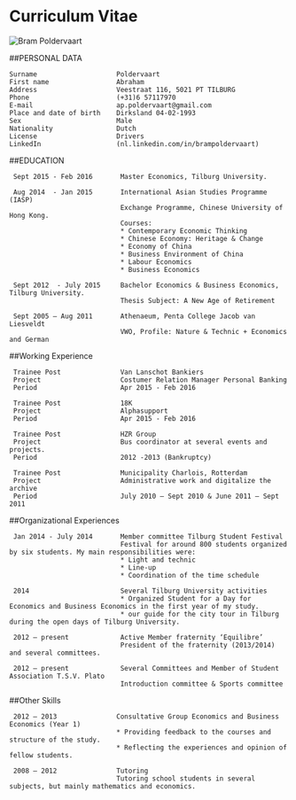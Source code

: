 

Curriculum Vitae 
======
![Bram Poldervaart](https://media.licdn.com/mpr/mpr/shrink_100_100/AAEAAQAAAAAAAAVkAAAAJGVjZWFiNTlkLWE5ZmUtNDg3NS04NDk0LWQzODY2NDliMTY0OQ.jpg)



##PERSONAL DATA

               
 ```
 Surname                    Poldervaart
 First name	                Abraham
 Address                    Veestraat 116, 5021 PT TILBURG
 Phone                      (+31)6 57117970
 E-mail                     ap.poldervaart@gmail.com
 Place and date of birth    Dirksland 04-02-1993
 Sex                        Male
 Nationality                Dutch
 License                    Drivers
 LinkedIn                   (nl.linkedin.com/in/brampoldervaart)
 
 ```



##EDUCATION


```
 Sept 2015 - Feb 2016       Master Economics, Tilburg University.            
    
 Aug 2014  - Jan 2015	    International Asian Studies Programme (IASP)
                            Exchange Programme, Chinese University of Hong Kong.           
                            Courses:
                            * Contemporary Economic Thinking
                            * Chinese Economy: Heritage & Change
                            * Economy of China
                            * Business Environment of China
                            * Labour Economics
                            * Business Economics
 Sept 2012  - July 2015	    Bachelor Economics & Business Economics, Tilburg University.
    					    Thesis Subject: A New Age of Retirement
    						
 Sept 2005 – Aug 2011	    Athenaeum, Penta College Jacob van Liesveldt
                            VWO, Profile: Nature & Technic + Economics and German 

```

     
            
##Working Experience

```
 Trainee Post               Van Lanschot Bankiers
 Project			        Costumer Relation Manager Personal Banking
 Period				        Apr 2015 - Feb 2016

 Trainee Post               18K
 Project			        Alphasupport
 Period				        Apr 2015 - Feb 2016

 Trainee Post               HZR Group
 Project			        Bus coordinator at several events and projects.
 Period				        2012 -2013 (Bankruptcy)
 
 Trainee Post               Municipality Charlois, Rotterdam
 Project			        Administrative work and digitalize the archive
 Period				        July 2010 – Sept 2010 & June 2011 – Sept 2011

```    


##Organizational Experiences   
```
 Jan 2014 - July 2014 	    Member committee Tilburg Student Festival                            Festival for around 800 students organized by six students. My main responsibilities were:                            * Light and technic                             * Line-up                             * Coordination of the time schedule 2014				        Several Tilburg University activities                             * Organized Student for a Day for Economics and Business Economics in the first year of my study.                            * our guide for the city tour in Tilburg during the open days of Tilburg University. 2012 – present		        Active Member fraternity ‘Equilibre’                            President of the fraternity (2013/2014) and several committees. 2012 – present     		Several Committees and Member of Student Association T.S.V. Plato				            Introduction committee & Sports committee```

##Other Skills  
```
 2012 – 2013 			   Consultative Group Economics and Business Economics (Year 1)                           * Providing feedback to the courses and structure of the study.
                           * Reflecting the experiences and opinion of fellow students. 2008 – 2012 			   Tutoring                           Tutoring school students in several subjects, but mainly mathematics and economics.	      
```


